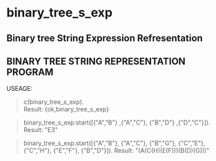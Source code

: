 # binary_tree_s_exp
Binary tree String Expression Refresentation
-------------------------------------------------------------------------------------
BINARY TREE STRING REPRESENTATION PROGRAM
--------------------------------------------------------------------------------------

USEAGE:

> c(binary_tree_s_exp).                                                                                
Result:  {ok,binary_tree_s_exp} 


> binary_tree_s_exp:start([{"A","B"} ,{"A","C"}, {"B","D"} ,{"D","C"}]).
Result: "E3"


> binary_tree_s_exp:start([{"A","B"}, {"A","C"}, {"B","G"}, {"C","E"},{"C","H"}, {"E","F"}, {"B","D"}]).
Result: "(A(C(H)(E(F)))(B(D)(G)))"
